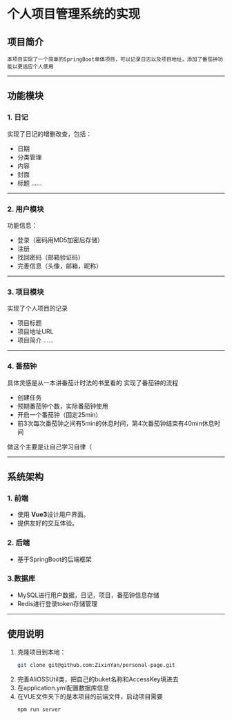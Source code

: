 # 个人项目管理系统的实现

## 项目简介
    本项目实现了一个简单的SpringBoot单体项目，可以记录日志以及项目地址，添加了番茄钟功能以更适应个人使用
---

## 功能模块
### 1. 日记
实现了日记的增删改查，包括：
- 日期
- 分类管理
- 内容
- 封面
- 标题
……
---

### 2. 用户模块
功能信息：
- 登录（密码用MD5加密后存储）
- 注册
- 找回密码（邮箱验证码）
- 完善信息（头像，邮箱，昵称）

---

### 3. 项目模块
实现了个人项目的记录
- 项目标题
- 项目地址URL
- 项目简介
……

---

### 4. 番茄钟
具体灵感是从一本讲番茄计时法的书里看的
实现了番茄钟的流程
- 创建任务
- 预期番茄钟个数，实际番茄钟使用
- 开启一个番茄钟（固定25min）
- 前3次每次番茄钟之间有5min的休息时间，第4次番茄钟结束有40min休息时间

做这个主要是让自己学习自律（



---


## 系统架构
### 1. 前端
- 使用 **Vue3**设计用户界面。
- 提供友好的交互体验。

### 2. 后端
- 基于SpringBoot的后端框架

### 3.数据库
- MySQL进行用户数据，日记，项目，番茄钟信息存储
- Redis进行登录token存储管理

---

## 使用说明
1. 克隆项目到本地：
   ```bash
   git clone git@github.com:ZixinYan/personal-page.git

2. 完善AliOSSUtil类，把自己的buket名称和AccessKey填进去
3. 在application.yml配置数据库信息
4. 在VUE文件夹下的是本项目的前端文件，启动项目需要
   ```bash
   npm run server
